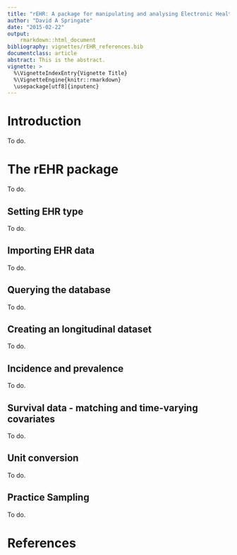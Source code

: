 ```yaml
---
title: "rEHR: A package for manipulating and analysing Electronic Health Record data"
author: "David A Springate"
date: "2015-02-22"
output: 
    rmarkdown::html_document
bibliography: vignettes/rEHR_references.bib
documentclass: article
abstract: This is the abstract.  
vignette: >
  %\VignetteIndexEntry{Vignette Title}
  %\VignetteEngine{knitr::rmarkdown}
  \usepackage[utf8]{inputenc}
---
```


# Introduction

To do.

# The rEHR package

To do.

## Setting EHR type

To do.

## Importing EHR data

To do.

## Querying the database

To do.

## Creating an longitudinal dataset

To do.

## Incidence and prevalence

To do.


## Survival data - matching and time-varying covariates

To do.


## Unit conversion

To do.


## Practice Sampling

To do.

# References
